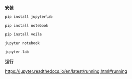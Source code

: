 **安装**

```python
pip install jupyterlab
```

```python
pip install notebook
```

```python
pip install voila
```

```python
jupyter notebook
```

```python
jupyter-lab
```

**运行**

https://jupyter.readthedocs.io/en/latest/running.html#running

